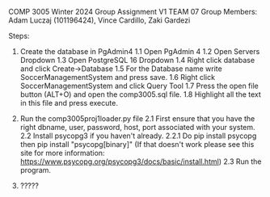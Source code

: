 COMP 3005 Winter 2024 Group Assignment V1
TEAM 07
Group Members: Adam Luczaj (101196424), Vince Cardillo, Zaki Gardezi

Steps:

1. Create the database in PgAdmin4
    1.1 Open PgAdmin 4
    1.2 Open Servers Dropdown
    1.3 Open PostgreSQL 16 Dropdown
    1.4 Right click database and click Create->Database
    1.5 For the Database name write SoccerManagementSystem and press save.
    1.6 Right click SoccerManagementSystem and click Query Tool
    1.7 Press the open file button (ALT+O) and open the comp3005.sql file.
    1.8 Highlight all the text in this file and press execute.

2. Run the comp3005proj1loader.py file
    2.1 First ensure that you have the right dbname, user, password, host, port associated with your system.
    2.2 Install psycopg3 if you haven't already.
        2.2.1 Do pip install psycopg then pip install "psycopg[binary]" (If that doesn't work please see this site for more information: https://www.psycopg.org/psycopg3/docs/basic/install.html)
    2.3 Run the program.

3. ?????
